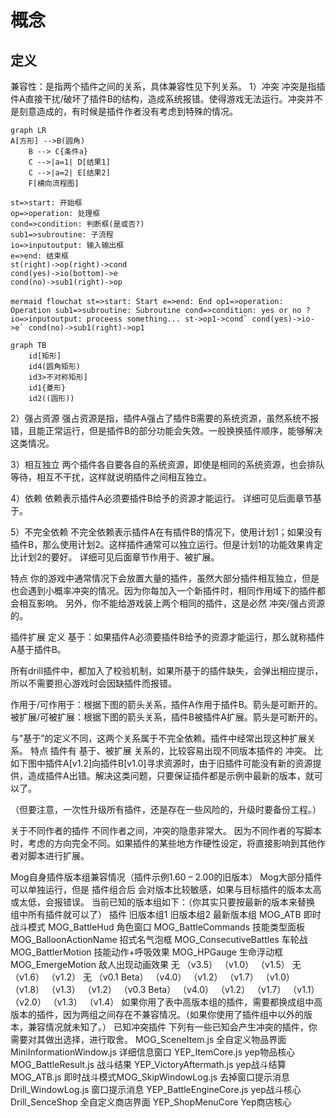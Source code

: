 <!--
 * @Author: your name
 * @Date: 2021-08-09 20:28:02
 * @LastEditTime: 2021-08-10 09:00:08
 * @LastEditors: Please set LastEditors
 * @Description: In User Settings Edit
 * @FilePath: \gitbook-books-main\0.基本定义（必看）\兼容性.md
-->

# 概念

## 定义

兼容性：是指两个插件之间的关系，具体兼容性见下列关系。
1）冲突
冲突是指插件A直接干扰/破坏了插件B的结构，造成系统报错。使得游戏无法运行。冲突并不是刻意造成的，有时候是插件作者没有考虑到特殊的情况。

``` mermaid
graph LR
A[方形] -->B(圆角)
    B --> C{条件a}
    C -->|a=1| D[结果1]
    C -->|a=2| E[结果2]
    F[横向流程图]
```

```flow
st=>start: 开始框
op=>operation: 处理框
cond=>condition: 判断框(是或否?)
sub1=>subroutine: 子流程
io=>inputoutput: 输入输出框
e=>end: 结束框
st(right)->op(right)->cond
cond(yes)->io(bottom)->e
cond(no)->sub1(right)->op
```


​```mermaid
flowchat
st=>start: Start
e=>end: End
op1=>operation: Operation
sub1=>subroutine: Subroutine
cond=>condition: yes or no ?
io=>inputoutput: proceess something...
st->op1->cond`
cond(yes)->io->e`
cond(no)->sub1(right)->op1
​```

```mermaid
graph TB
    id[矩形]
    id4(圆角矩形)
    id3>不对称矩形]
    id1{菱形}
    id2((圆形))
```




2）强占资源
强占资源是指，插件A强占了插件B需要的系统资源，虽然系统不报错，且能正常运行，但是插件B的部分功能会失效。一般换换插件顺序，能够解决这类情况。

3）相互独立
两个插件各自要各自的系统资源，即使是相同的系统资源，也会排队等待，相互不干扰，这样就说明插件之间相互独立。


4）依赖
依赖表示插件A必须要插件B给予的资源才能运行。
详细可见后面章节基于。

5）不完全依赖
不完全依赖表示插件A在有插件B的情况下，使用计划1；如果没有插件B，那么使用计划2。这样插件通常可以独立运行。但是计划1的功能效果肯定比计划2的要好。
详细可见后面章节作用于、被扩展。

特点
你的游戏中通常情况下会放置大量的插件，虽然大部分插件相互独立，但是也会遇到小概率冲突的情况。因为你每加入一个新插件时，相同作用域下的插件都会相互影响。
另外，你不能给游戏装上两个相同的插件，这是必然 冲突/强占资源 的。



插件扩展
定义
基于：如果插件A必须要插件B给予的资源才能运行，那么就称插件A基于插件B。

所有drill插件中，都加入了校验机制，如果所基于的插件缺失，会弹出相应提示，所以不需要担心游戏时会因缺插件而报错。

作用于/可作用于：根据下图的箭头关系，插件A作用于插件B。箭头是可断开的。
被扩展/可被扩展：根据下图的箭头关系，插件B被插件A扩展。箭头是可断开的。

与”基于”的定义不同，这两个关系属于不完全依赖。插件中经常出现这种扩展关系。
特点
插件有 基于、被扩展 关系的，比较容易出现不同版本插件的 冲突。
比如下图中插件A[v1.2]向插件B[v1.0]寻求资源时，由于旧插件可能没有新的资源提供，造成插件A出错。解决这类问题，只要保证插件都是示例中最新的版本，就可以了。

（但要注意，一次性升级所有插件，还是存在一些风险的，升级时要备份工程。）


关于不同作者的插件
不同作者之间，冲突的隐患非常大。
因为不同作者的写脚本时，考虑的方向完全不同。如果插件的某些地方作硬性设定，将直接影响到其他作者对脚本进行扩展。


Mog自身插件版本组兼容情况（插件示例1.60 – 2.00的旧版本）
Mog大部分插件可以单独运行，但是 插件组合后 会对版本比较敏感，如果与目标插件的版本太高或太低，会报错误。
当前已知的版本组如下：（你其实只要按最新的版本来替换 组中所有插件就可以了）
插件	旧版本组1	旧版本组2	最新版本组
MOG_ATB  即时战斗模式
MOG_BattleHud  角色窗口
MOG_BattleCommands  技能类型面板
MOG_BalloonActionName  招式名气泡框
MOG_ConsecutiveBattles  车轮战
MOG_BattlerMotion 技能动作+呼吸效果
MOG_HPGauge   生命浮动框
MOG_EmergeMotion  敌人出现动画效果	无
（v3.5）
（v1.0）
（v1.5）
无
（v1.6）
（v1.2）
无	（v0.1 Beta）
（v4.0）
（v1.2）
（v1.7）
（v1.0）
（v1.8）
（v1.3）
（v1.2）	（v0.3 Beta）
（v4.0）
（v1.2）
（v1.7）
（v1.1）
（v2.0）
（v1.3）
（v1.4）
如果你用了表中高版本组的插件，需要都换成组中高版本的插件，因为两组之间存在不兼容情况。（如果你使用了插件组中以外的版本，兼容情况就未知了。）
已知冲突插件
下列有一些已知会产生冲突的插件，你需要对其做出选择，进行取舍。
MOG_SceneItem.js
全自定义物品界面
MiniInformationWindow.js
详细信息窗口		YEP_ItemCore.js
yep物品核心
MOG_BattleResult.js
战斗结果		YEP_VictoryAftermath.js
yep战斗结算
MOG_ATB.js
即时战斗模式MOG_SkipWindowLog.js 
去掉窗口提示消息
Drill_WindowLog.js
窗口提示消息		YEP_BattleEngineCore.js
yep战斗核心
Drill_SenceShop
全自定义商店界面		YEP_ShopMenuCore
Yep商店核心


